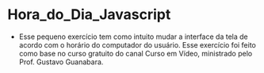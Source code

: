 # Hora_do_Dia_Javascript
- Esse pequeno exercício tem como intuito mudar a interface da tela de acordo com o horário do computador do usuário.  Esse exercício foi feito como base no curso gratuito  do canal Curso em Vídeo, ministrado pelo Prof. Gustavo Guanabara.
